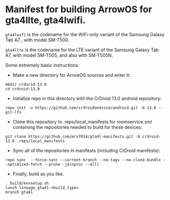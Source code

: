 # Manifest for building ArrowOS for gta4llte, gta4lwifi.

`gta4lwifi` is the codename for the WiFi-only variant of the Samsung Galaxy Tab A7 , with model SM-T500.

`gta4llte` is the codename for the LTE variant of the Samsung Galaxy Tab A7, with model SM-T505, and also with SM-T505N.

Some extremely basic instructions:
- Make a new directory for ArrowOS sources and enter it:
```
mkdir crdorid-13.0
cd crdroid-13.0
```

- Initialize repo in this directory with the CrDroid 13.0 android repository:
```
repo init -u https://github.com/crdroidandroid/android.git -b 13.0 --git-lfs
```

- Clone this repository to .repo/local_manifests for roomservice.xml containing the repositories needed to build for these devices:
```
git clone https://github.com/mrx7014/gta4l-manifests.git -b crdroid-13.0 .repo/local_manifests
```

- Sync all of the repositories in manifests (including CrDroid manifests):
```
repo sync  --force-sync --current-branch --no-tags --no-clone-bundle --optimized-fetch --prune -j$(nproc --all)
```

- Finally, build as you like.
```
. build/envsetup.sh
lunch lineage_gta4l-<build_type>
brunch gta4l
```
